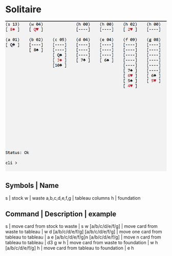 # Solitaire

![alt text](https://github.com/plarun/solitaire/blob/master/img/img.png)

Symbols | Name
--------------
s | stock
w | waste
a,b,c,d,e,f,g | tableau columns
h | foundation

Command | Description | example
-------------------------------
s | move card from stock to waste | s
w [a/b/c/d/e/f/g] | move card from waste to tableau | w d
[a/b/c/d/e/f/g] [a/b/c/d/e/f/g] | move one card from tableau to tableau | a e
[a/b/c/d/e/f/g]n [a/b/c/d/e/f/g] | move n card from tableau to tableau | d3 g
w h | move card from waste to foundation | w h
[a/b/c/d/e/f/g] h | move card from tableau to foundation | e h
